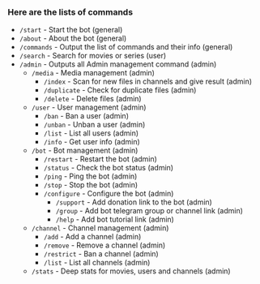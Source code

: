 ### Here are the lists of commands

- `/start`          -   Start the bot (general)
- `/about`          -   About the bot (general)
- `/commands`       -   Output the list of commands and their info (general)
- `/search`         -   Search for movies or series (user)
- `/admin`          -   Outputs all Admin management command (admin)
  - `/media`        -   Media management (admin)
    - `/index`      -   Scan for new files in channels and give result (admin)
    - `/duplicate`  -   Check for duplicate files (admin)
    - `/delete`     -   Delete files (admin)
  - `/user`         -   User management (admin)
    - `/ban`        -   Ban a user (admin)
    - `/unban`      -   Unban a user (admin)
    - `/list`       -   List all users (admin)
    - `/info`       -   Get user info (admin)
  - `/bot`          -   Bot management (admin)
    - `/restart`    -   Restart the bot (admin)
    - `/status`     -   Check the bot status (admin)
    - `/ping`       -   Ping the bot (admin)
    - `/stop`       -   Stop the bot (admin)
    - `/configure`  -   Configure the bot (admin)
      - `/support`  -   Add donation link to the bot (admin)
      - `/group`    -   Add bot telegram group or channel link (admin)
      - `/help`     -   Add bot tutorial link (admin)
  - `/channel`      -   Channel management (admin)
    - `/add`        -   Add a channel (admin)
    - `/remove`     -   Remove a channel (admin)
    - `/restrict`   -   Ban a channel (admin)
    - `/list`       -   List all channels (admin)
  - `/stats`        -   Deep stats for movies, users and channels (admin)

